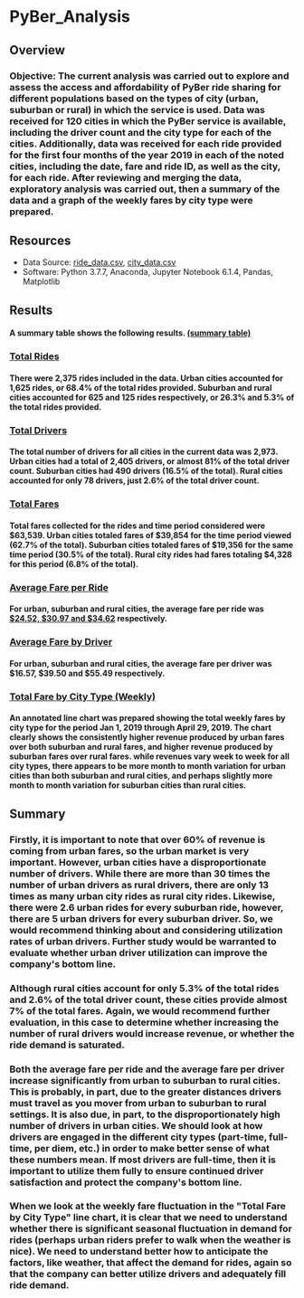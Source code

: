 # PyBer_Analysis


## Overview
### Objective: The current analysis was carried out to explore and assess the access and affordability of PyBer ride sharing for different populations based on the types of city (urban, suburban or rural) in which the service is used.  Data was received for 120 cities in which the PyBer service is available, including the driver count and the city type for each of the cities.  Additionally, data was received for each ride provided for the first four months of the year 2019 in each of the noted cities, including the date, fare and ride ID, as well as the city, for each ride.  After reviewing and merging the data, exploratory analysis was carried out, then a summary of the data and a graph of the weekly fares by city type were prepared.

## Resources
  - Data Source: [ride_data.csv](Resources/ride_data.csv), [city_data.csv](Resources/city_data.csv)
  - Software: Python 3.7.7, Anaconda, Jupyter Notebook 6.1.4, Pandas, Matplotlib


## **Results**
#### A summary table shows the following results. [(summary table)](analysis/Ride_sharing_summary_by_city_type.png)

### [Total Rides](analysis/Fig6.png)
#### There were 2,375 rides included in the data. Urban cities accounted for 1,625 rides, or 68.4% of the total rides provided. Suburban and rural cities accounted for 625 and 125 rides respectively, or 26.3% and 5.3% of the total rides provided.
### [Total Drivers](analysis/Fig7.png)
#### The total number of drivers for all cities in the current data was 2,973. Urban cities had a total of 2,405 drivers, or almost 81% of the total driver count.  Suburban cities had 490 drivers (16.5% of the total).  Rural cities accounted for only 78 drivers, just 2.6% of the total driver count.
### [Total Fares](analysis/Fig5.png)
#### Total fares collected for the rides and time period considered were $63,539. Urban cities totaled fares of $39,854 for the time period viewed (62.7% of the total).  Suburban cities totaled fares of $19,356 for the same time period (30.5% of the total).  Rural city rides had fares totaling $4,328 for this period (6.8% of the total).
### [Average Fare per Ride](analysis/Fig3.png)
#### For urban, suburban and rural cities, the average fare per ride was [$24.52, $30.97 and $34.62](analysis/Ride_sharing_summary_by_city_type.png) respectively.
### [Average Fare by Driver](analysis/Ride_sharing_summary_by_city_type.png)
#### For urban, suburban and rural cities, the average fare per driver was $16.57, $39.50 and $55.49 respectively.

### [Total Fare by City Type (Weekly)](analysis/PyBer_fare_summary.png)
#### An annotated line chart was prepared showing the total weekly fares by city type for the period Jan 1, 2019 through April 29, 2019.  The chart clearly shows the consistently higher revenue produced by urban fares over both suburban and rural fares, and higher revenue produced by suburban fares over rural fares.  while revenues vary week to week for all city types, there appears to be more month to month variation for urban cities than both suburban and rural cities, and perhaps slightly more month to month variation for suburban cities than rural cities.

## Summary
### Firstly, it is important to note that over 60% of revenue is coming from urban fares, so the urban market is very important.  However, urban cities have a disproportionate number of drivers.  While there are more than 30 times the number of urban drivers as rural drivers, there are only 13 times as many urban city rides as rural city rides.  Likewise, there were 2.6 urban rides for every suburban ride, however, there are 5 urban drivers for every suburban driver. So, we would recommend thinking about and considering utilization rates of urban drivers.  Further study would be warranted to evaluate whether urban driver utilization can improve the company's bottom line.
### Although rural cities account for only 5.3% of the total rides and 2.6% of the total driver count, these cities provide almost 7% of the total fares.  Again, we would recommend further evaluation, in this case to determine whether increasing the number of rural drivers would increase revenue, or whether the ride demand is saturated.
### Both the average fare per ride and the average fare per driver increase significantly from urban to suburban to rural cities.  This is probably, in part, due to the greater distances drivers must travel as you mover from urban to suburban to rural settings.  It is also due, in part, to the disproportionately high number of drivers in urban cities. We should look at how drivers are engaged in the different city types (part-time, full-time, per diem, etc.) in order to make better sense of what these numbers mean.  If most drivers are full-time, then it is important to utilize them fully to ensure continued driver satisfaction and protect the company's bottom line.
### When we look at the weekly fare fluctuation in the "Total Fare by City Type" line chart, it is clear that we need to understand whether there is significant seasonal fluctuation in demand for rides (perhaps urban riders prefer to walk when the weather is nice).  We need to understand better how to anticipate the factors, like weather, that affect the demand for rides, again so that the company can better utilize drivers and adequately fill ride demand.

